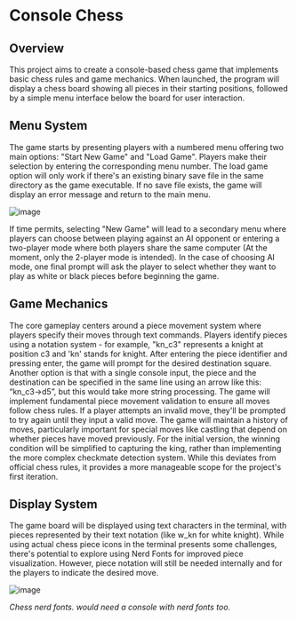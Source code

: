 # Console Chess
## Overview
This project aims to create a console-based chess game that implements basic chess rules and game mechanics. When launched, the program will display a chess board showing all pieces in their starting positions, followed by a simple menu interface below the board for user interaction.
## Menu System
The game starts by presenting players with a numbered menu offering two main options: "Start New Game" and "Load Game". Players make their selection by entering the corresponding menu number. The load game option will only work if there's an existing binary save file in the same directory as the game executable. If no save file exists, the game will display an error message and return to the main menu.

![image](https://github.com/user-attachments/assets/1e768a02-edd8-4d7a-97b8-1ef2fe875103)

If time permits, selecting "New Game" will lead to a secondary menu where players can choose between playing against an AI opponent or entering a two-player mode where both players share the same computer (At the moment, only the 2-player mode is intended). In the case of choosing AI mode, one final prompt will ask the player to select whether they want to play as white or black pieces before beginning the game.
## Game Mechanics
The core gameplay centers around a piece movement system where players specify their moves through text commands. Players identify pieces using a notation system - for example, "kn_c3" represents a knight at position c3 and 'kn' stands for knight. After entering the piece identifier and pressing enter, the game will prompt for the desired destination square. Another option is that with a single console input, the piece and the destination can be specified in the same line using an arrow like this: “kn_c3->d5”, but this would take more string processing.
The game will implement fundamental piece movement validation to ensure all moves follow chess rules. If a player attempts an invalid move, they'll be prompted to try again until they input a valid move. The game will maintain a history of moves, particularly important for special moves like castling that depend on whether pieces have moved previously.
For the initial version, the winning condition will be simplified to capturing the king, rather than implementing the more complex checkmate detection system. While this deviates from official chess rules, it provides a more manageable scope for the project's first iteration.
## Display System
The game board will be displayed using text characters in the terminal, with pieces represented by their text notation (like w_kn for white knight). While using actual chess piece icons in the terminal presents some challenges, there's potential to explore using Nerd Fonts for improved piece visualization. However, piece notation will still be needed internally and for the players to indicate the desired move.

![image](https://github.com/user-attachments/assets/d86e7b46-2c01-4321-aa60-dac096b15d99)

*Chess nerd fonts. would need a console with nerd fonts too.*

